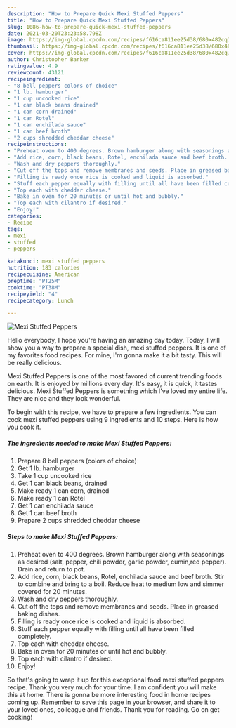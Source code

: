 ```yaml
---
description: "How to Prepare Quick Mexi Stuffed Peppers"
title: "How to Prepare Quick Mexi Stuffed Peppers"
slug: 1086-how-to-prepare-quick-mexi-stuffed-peppers
date: 2021-03-20T23:23:58.798Z
image: https://img-global.cpcdn.com/recipes/f616ca811ee25d38/680x482cq70/mexi-stuffed-peppers-recipe-main-photo.jpg
thumbnail: https://img-global.cpcdn.com/recipes/f616ca811ee25d38/680x482cq70/mexi-stuffed-peppers-recipe-main-photo.jpg
cover: https://img-global.cpcdn.com/recipes/f616ca811ee25d38/680x482cq70/mexi-stuffed-peppers-recipe-main-photo.jpg
author: Christopher Barker
ratingvalue: 4.9
reviewcount: 43121
recipeingredient:
- "8 bell peppers colors of choice"
- "1 lb. hamburger"
- "1 cup uncooked rice"
- "1 can black beans drained"
- "1 can corn drained"
- "1 can Rotel"
- "1 can enchilada sauce"
- "1 can beef broth"
- "2 cups shredded cheddar cheese"
recipeinstructions:
- "Preheat oven to 400 degrees. Brown hamburger along with seasonings as desired (salt, pepper, chili powder, garlic powder, cumin,red pepper). Drain and return to pot."
- "Add rice, corn, black beans, Rotel, enchilada sauce and beef broth. Stir to combine and bring to a boil. Reduce heat to medium low and simmer covered for 20 minutes."
- "Wash and dry peppers thoroughly."
- "Cut off the tops and remove membranes and seeds. Place in greased baking dishes."
- "Filling is ready once rice is cooked and liquid is absorbed."
- "Stuff each pepper equally with filling until all have been filled completely."
- "Top each with cheddar cheese."
- "Bake in oven for 20 minutes or until hot and bubbly."
- "Top each with cilantro if desired."
- "Enjoy!"
categories:
- Recipe
tags:
- mexi
- stuffed
- peppers

katakunci: mexi stuffed peppers 
nutrition: 183 calories
recipecuisine: American
preptime: "PT25M"
cooktime: "PT38M"
recipeyield: "4"
recipecategory: Lunch

---
```



![Mexi Stuffed Peppers](https://img-global.cpcdn.com/recipes/f616ca811ee25d38/680x482cq70/mexi-stuffed-peppers-recipe-main-photo.jpg)

Hello everybody, I hope you're having an amazing day today. Today, I will show you a way to prepare a special dish, mexi stuffed peppers. It is one of my favorites food recipes. For mine, I'm gonna make it a bit tasty. This will be really delicious.

Mexi Stuffed Peppers is one of the most favored of current trending foods on earth. It is enjoyed by millions every day. It's easy, it is quick, it tastes delicious. Mexi Stuffed Peppers is something which I've loved my entire life. They are nice and they look wonderful.




To begin with this recipe, we have to prepare a few ingredients. You can cook mexi stuffed peppers using 9 ingredients and 10 steps. Here is how you cook it.

<!--inarticleads1-->

##### The ingredients needed to make Mexi Stuffed Peppers:

1. Prepare 8 bell peppers (colors of choice)
1. Get 1 lb. hamburger
1. Take 1 cup uncooked rice
1. Get 1 can black beans, drained
1. Make ready 1 can corn, drained
1. Make ready 1 can Rotel
1. Get 1 can enchilada sauce
1. Get 1 can beef broth
1. Prepare 2 cups shredded cheddar cheese




<!--inarticleads2-->

##### Steps to make Mexi Stuffed Peppers:

1. Preheat oven to 400 degrees. Brown hamburger along with seasonings as desired (salt, pepper, chili powder, garlic powder, cumin,red pepper). Drain and return to pot.
1. Add rice, corn, black beans, Rotel, enchilada sauce and beef broth. Stir to combine and bring to a boil. Reduce heat to medium low and simmer covered for 20 minutes.
1. Wash and dry peppers thoroughly.
1. Cut off the tops and remove membranes and seeds. Place in greased baking dishes.
1. Filling is ready once rice is cooked and liquid is absorbed.
1. Stuff each pepper equally with filling until all have been filled completely.
1. Top each with cheddar cheese.
1. Bake in oven for 20 minutes or until hot and bubbly.
1. Top each with cilantro if desired.
1. Enjoy!




So that's going to wrap it up for this exceptional food mexi stuffed peppers recipe. Thank you very much for your time. I am confident you will make this at home. There is gonna be more interesting food in home recipes coming up. Remember to save this page in your browser, and share it to your loved ones, colleague and friends. Thank you for reading. Go on get cooking!
